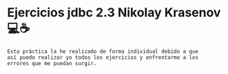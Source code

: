 # Ejercicios jdbc 2.3 Nikolay Krasenov 💻☕
    Esta práctica la he realizado de forma individual debido a que
    así puedo realizar yo todos los ejercicios y enfrentarme a los
    errores que me puedan surgir.
